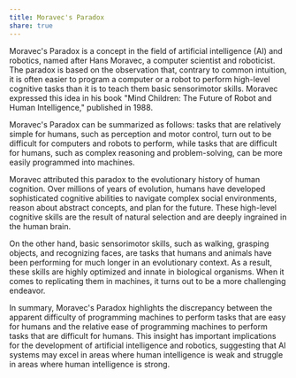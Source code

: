 ```yaml
---
title: Moravec's Paradox
share: true
---
```

Moravec's Paradox is a concept in the field of artificial intelligence (AI) and robotics, named after Hans Moravec, a computer scientist and roboticist. The paradox is based on the observation that, contrary to common intuition, it is often easier to program a computer or a robot to perform high-level cognitive tasks than it is to teach them basic sensorimotor skills. Moravec expressed this idea in his book "Mind Children: The Future of Robot and Human Intelligence," published in 1988.

Moravec's Paradox can be summarized as follows: tasks that are relatively simple for humans, such as perception and motor control, turn out to be difficult for computers and robots to perform, while tasks that are difficult for humans, such as complex reasoning and problem-solving, can be more easily programmed into machines.

Moravec attributed this paradox to the evolutionary history of human cognition. Over millions of years of evolution, humans have developed sophisticated cognitive abilities to navigate complex social environments, reason about abstract concepts, and plan for the future. These high-level cognitive skills are the result of natural selection and are deeply ingrained in the human brain.

On the other hand, basic sensorimotor skills, such as walking, grasping objects, and recognizing faces, are tasks that humans and animals have been performing for much longer in an evolutionary context. As a result, these skills are highly optimized and innate in biological organisms. When it comes to replicating them in machines, it turns out to be a more challenging endeavor.

In summary, Moravec's Paradox highlights the discrepancy between the apparent difficulty of programming machines to perform tasks that are easy for humans and the relative ease of programming machines to perform tasks that are difficult for humans. This insight has important implications for the development of artificial intelligence and robotics, suggesting that AI systems may excel in areas where human intelligence is weak and struggle in areas where human intelligence is strong.
